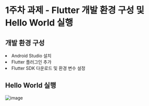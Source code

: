 1주차 과제 - Flutter 개발 환경 구성 및 Hello World 실행
======================================================
개발 환경 구성
-------------
<li>Android Studio 설치</li>
<li>Flutter 플러그인 추가</li>
<li>Flutter SDK 다운로드 및 환경 변수 설정</li>

Hello World 실행
---------------
![image](https://github.com/user-attachments/assets/b796312c-089d-489c-8155-ac92598b9655)
